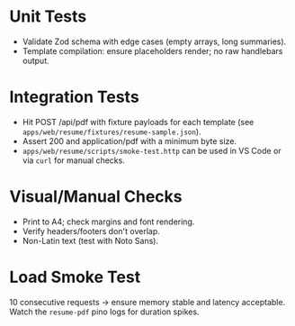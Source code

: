 # Unit Tests

- Validate Zod schema with edge cases (empty arrays, long summaries).
- Template compilation: ensure placeholders render; no raw handlebars output.

# Integration Tests

- Hit POST /api/pdf with fixture payloads for each template (see `apps/web/resume/fixtures/resume-sample.json`).
- Assert 200 and application/pdf with a minimum byte size.
- `apps/web/resume/scripts/smoke-test.http` can be used in VS Code or via `curl` for manual checks.

# Visual/Manual Checks

- Print to A4; check margins and font rendering.
- Verify headers/footers don't overlap.
- Non-Latin text (test with Noto Sans).

# Load Smoke Test

10 consecutive requests → ensure memory stable and latency acceptable. Watch the `resume-pdf` pino logs for duration spikes.
